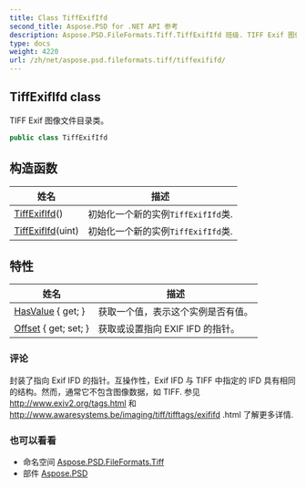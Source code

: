 ```yaml
---
title: Class TiffExifIfd
second_title: Aspose.PSD for .NET API 参考
description: Aspose.PSD.FileFormats.Tiff.TiffExifIfd 班级. TIFF Exif 图像文件目录类
type: docs
weight: 4220
url: /zh/net/aspose.psd.fileformats.tiff/tiffexififd/
---
```

## TiffExifIfd class

TIFF Exif 图像文件目录类。

```csharp
public class TiffExifIfd
```

## 构造函数

| 姓名 | 描述 |
| --- | --- |
| [TiffExifIfd](tiffexififd/#constructor)() | 初始化一个新的实例`TiffExifIfd`类. |
| [TiffExifIfd](tiffexififd/#constructor_1)(uint) | 初始化一个新的实例`TiffExifIfd`类. |

## 特性

| 姓名 | 描述 |
| --- | --- |
| [HasValue](../../aspose.psd.fileformats.tiff/tiffexififd/hasvalue/) { get; } | 获取一个值，表示这个实例是否有值。 |
| [Offset](../../aspose.psd.fileformats.tiff/tiffexififd/offset/) { get; set; } | 获取或设置指向 EXIF IFD 的指针。 |

### 评论

封装了指向 Exif IFD 的指针。互操作性，Exif IFD 与 TIFF 中指定的 IFD 具有相同的结构。然而，通常它不包含图像数据，如 TIFF. 参见 http://www.exiv2.org/tags.html 和 http://www.awaresystems.be/imaging/tiff/tifftags/exififd .html 了解更多详情.

### 也可以看看

* 命名空间 [Aspose.PSD.FileFormats.Tiff](../../aspose.psd.fileformats.tiff/)
* 部件 [Aspose.PSD](../../)


